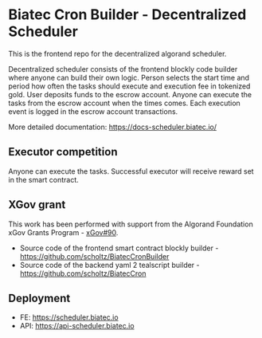 # Biatec Cron Builder - Decentralized Scheduler

This is the frontend repo for the decentralized algorand scheduler.

Decentralized scheduler consists of the frontend blockly code builder where anyone can build their own logic. Person selects the start time and period how often the tasks should execute and execution fee in tokenized gold. User deposits funds to the escrow account. Anyone can execute the tasks from the escrow account when the times comes. Each execution event is logged in the escrow account transactions.

More detailed documentation: https://docs-scheduler.biatec.io/

## Executor competition

Anyone can execute the tasks. Successful executor will receive reward set in the smart contract. 

## XGov grant

This work has been performed with support from the Algorand Foundation xGov Grants Program - [xGov#90](https://github.com/algorandfoundation/xGov/blob/main/Proposals/xgov-90.md).

- Source code of the frontend smart contract blockly builder - https://github.com/scholtz/BiatecCronBuilder
- Source code of the backend yaml 2 tealscript builder - https://github.com/scholtz/BiatecCron

## Deployment

- FE: https://scheduler.biatec.io
- API: https://api-scheduler.biatec.io
